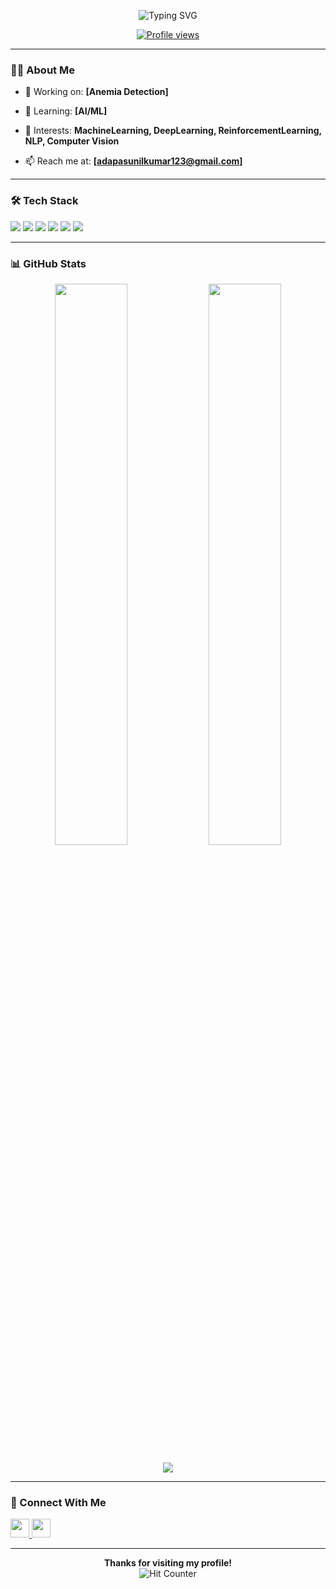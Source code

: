 
<!-- Header -->
 
<p align="center">
<img src="https://readme-typing-svg.demolab.com?font=Fira+Code&duration=3000&pause=1000&center=true&vCenter=true&width=435&lines=Welcome+to+my+GitHub+Profile;I+love+building+cool+projects;Let%E2%80%99s+collaborate+on+tech+stuff" alt="Typing SVG" />
</p>
 
<p align="center">
<a href="https://github.com/your-username">
<img src="https://komarev.com/ghpvc/?username=SunilkumarAdapa&style=for-the-badge&color=blue" alt="Profile views" />
</a>
</p>
 
---
 
### 👨‍💻 About Me
 
- 🔭 Working on: **[Anemia Detection]**

- 🌱 Learning: **[AI/ML]**

- 🧠 Interests: **MachineLearning, DeepLearning, ReinforcementLearning, NLP, Computer Vision**

- 📫 Reach me at: **[adapasunilkumar123@gmail.com]**
 
 
---
 
### 🛠️ Tech Stack
 
<p align="left">
<img src="https://skillicons.dev/icons?i=python,fastapi,git,pytorch,tensorflow,github,docker,linux,vscode,mysql,mongodb,sklearn,opencv" /> 
<img src="https://img.shields.io/badge/OpenCV-5C3EE8?style=for-the-badge&logo=opencv&logoColor=white" />
<img src="https://img.shields.io/badge/Matplotlib-3776AB?style=for-the-badge&logo=python&logoColor=white" />
<img src="https://img.shields.io/badge/Seaborn-9E3FDB?style=for-the-badge&logo=python&logoColor=white" />
<img src="https://img.shields.io/badge/PIL-%2300BFFF?style=for-the-badge&logo=python&logoColor=white" />
<img src="https://img.shields.io/badge/SCRUM-ffb300?style=for-the-badge&logo=agora&logoColor=white" />
</p>
 
---
 
### 📊 GitHub Stats
 
<p align="center">
<img width="48%" src="https://github-readme-stats.vercel.app/api?username=SunilkumarAdapa&show_icons=true&theme=radical" />
<img width="48%" src="https://github-readme-streak-stats.herokuapp.com/?user=SunilkumarAdapa&theme=radical" />
</p>
 
<p align="center">
<img src="https://github-readme-stats.vercel.app/api/top-langs/?username=SunilkumarAdapa&layout=compact&theme=radical" />
</p>
 
---
 
### 🔗 Connect With Me
 
<p align="left">
<a href="https://www.linkedin.com/in/adapasunilkumar" target="_blank">
<img src="https://skillicons.dev/icons?i=linkedin" height="30" />
</a>
<a href="mailto:adapasunilkumar123@gmail.com" target="_blank">
<img src="https://skillicons.dev/icons?i=gmail" height="30" />
</a>
 
</p>
 
---
 
<p align="center">
<b>Thanks for visiting my profile!</b><br/>
<img src="https://hit.yhype.me/github/profile?user_id=SunilkumarAdapa" alt="Hit Counter" />
</p>

 

